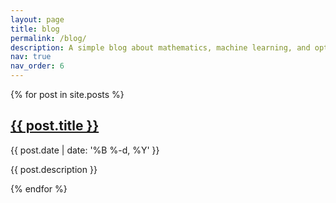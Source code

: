 ```yaml
---
layout: page
title: blog
permalink: /blog/
description: A simple blog about mathematics, machine learning, and optimization.
nav: true
nav_order: 6
---
```


<div class="post-list">
  {% for post in site.posts %}
  <div class="post-preview">
    <h2 class="post-title">
      <a href="{{ post.url | prepend: site.baseurl }}">{{ post.title }}</a>
    </h2>
    <p class="post-meta">{{ post.date | date: '%B %-d, %Y' }}</p>
    <p class="post-description">{{ post.description }}</p>
  </div>
  {% endfor %}
</div> 